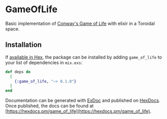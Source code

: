 # GameOfLife

Basic implementation of [Conway's Game of Life](https://en.wikipedia.org/wiki/Conway%27s_Game_of_Life) with elixir in a Toroidal space.

## Installation

If [available in Hex](https://hex.pm/docs/publish), the package can be installed
by adding `game_of_life` to your list of dependencies in `mix.exs`:

```elixir
def deps do
  [
    {:game_of_life, "~> 0.1.0"}
  ]
end
```

Documentation can be generated with [ExDoc](https://github.com/elixir-lang/ex_doc)
and published on [HexDocs](https://hexdocs.pm). Once published, the docs can
be found at [https://hexdocs.pm/game_of_life](https://hexdocs.pm/game_of_life).
